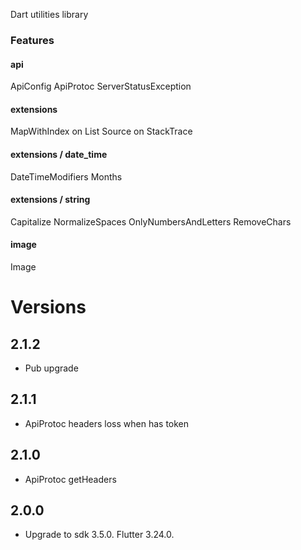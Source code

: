 Dart utilities library

### Features

#### api
ApiConfig
ApiProtoc
ServerStatusException

#### extensions
MapWithIndex on List
Source on StackTrace

#### extensions / date_time
DateTimeModifiers
Months

#### extensions / string
Capitalize
NormalizeSpaces
OnlyNumbersAndLetters
RemoveChars

#### image
Image


# Versions
## 2.1.2
- Pub upgrade
  
## 2.1.1
- ApiProtoc headers loss when has token
  
## 2.1.0
- ApiProtoc getHeaders

## 2.0.0
- Upgrade to sdk 3.5.0. Flutter 3.24.0.


